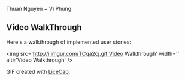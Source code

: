  
Thuan Nguyen + Vi Phung
## Video WalkThrough
Here's a walkthrough of implemented user stories:

<img src='http://i.imgur.com/TCqa2cj.gif'Video Walkthrough' width='' alt='Video Walkthrough' />

GIF created with [LiceCap](http://www.cockos.com/licecap/).
